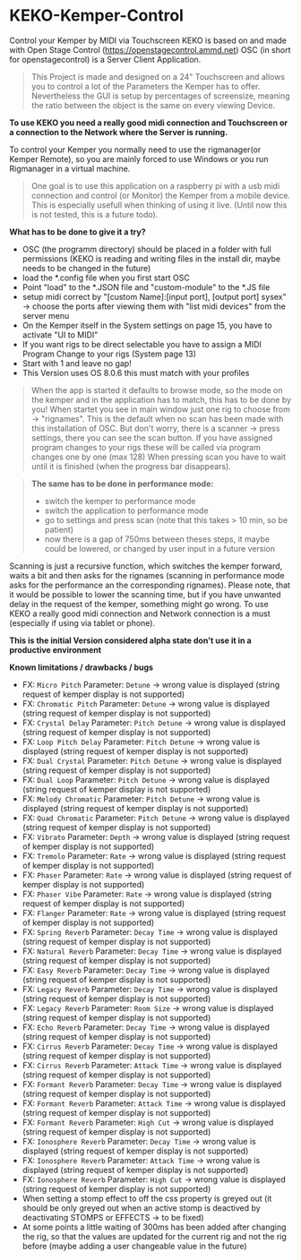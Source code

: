 # KEKO-Kemper-Control
Control your Kemper by MIDI via Touchscreen
KEKO is based on and made with Open Stage Control (https://openstagecontrol.ammd.net)
OSC (in short for openstagecontrol) is a Server Client Application. 

>This Project is made and designed on a 24" Touchscreen and allows you to control a lot of the Parameters the Kemper has to offer.
>Nevertheless the GUI is setup by percentages of screensize, meaning the ratio between the object is the same on every viewing Device.

**To use KEKO you need a really good midi connection and Touchscreen or a connection to the Network where the Server is running.**

To control your Kemper you normally need to use the rigmanager(or Kemper Remote), so you are mainly forced to use Windows or you run Rigmanager in a virtual machine.


>One goal is to use this application on a raspberry pi with a usb midi connection 
>and control (or Monitor) the Kemper from a mobile device.
>This is especially usefull when thinking of using it live.
>(Until now this is not tested, this is a future todo).


**What has to be done to give it a try?**
- OSC (the programm directory) should be placed in a folder with full permissions (KEKO is reading and writing files in the install dir, maybe needs to be changed in the future)
- load the *.config file when you first start OSC
- Point "load" to the *.JSON file and "custom-module" to the *.JS file
- setup midi correct by "[custom Name]:[input port], [output port] sysex" -> choose the ports after viewing them with "list midi devices" from the server menu
- On the Kemper itself in the System settings on page 15, you have to activate "UI to MIDI"
- If you want rigs to be direct selectable you have to assign a MIDI Program Change to your rigs (System page 13)
- Start with 1 and leave no gap!
- This Version uses OS 8.0.6 this must match with your profiles



>When the app is started it defaults to browse mode, so the mode on the kemper and in the application has to match, this has to be done by you!
>When startet you see in main window just one rig to choose from -> "rignames". 
>This is the default when no scan has been made with this installation of OSC.
>But don't worry, there is a scanner -> press settings, there you can see the scan button.
>If you have assigned program changes to your rigs these will be called via program changes one by one (max 128)
>When pressing scan you have to wait until it is finished (when the progress bar disappears).

>**The same has to be done in performance mode:**
>- switch the kemper to performance mode
>- switch the application to performance mode
>- go to settings and press scan (note that this takes > 10 min, so be patient)
> - now there is a gap of 750ms between theses steps, it maybe could be lowered, or changed by user input in a future version


Scanning is just a recursive function, which switches the kemper forward, 
waits a bit and then asks for the rignames 
(scanning in performance mode asks for the performance an the corresponding rignames). 
Please note, that it would be possible to lower the scanning time, but if you have 
unwanted delay in the request of the kemper, something might go wrong. 
To use KEKO a really good midi connection and Network connection is a must 
(especially if using via tablet or phone).

 


**This is the initial Version considered alpha state don't use it in a productive environment**


**Known limitations / drawbacks / bugs**
- FX: `Micro Pitch`       Parameter: `Detune`       -> wrong value is displayed (string request of kemper display is not supported)
- FX: `Chromatic Pitch`   Parameter: `Detune`       -> wrong value is displayed (string request of kemper display is not supported)
- FX: `Crystal Delay`     Parameter: `Pitch Detune` -> wrong value is displayed (string request of kemper display is not supported)
- FX: `Loop Pitch Delay`  Parameter: `Pitch Detune` -> wrong value is displayed (string request of kemper display is not supported)
- FX: `Dual Crystal`      Parameter: `Pitch Detune` -> wrong value is displayed (string request of kemper display is not supported)
- FX: `Dual Loop`         Parameter: `Pitch Detune` -> wrong value is displayed (string request of kemper display is not supported)
- FX: `Melody Chromatic`  Parameter: `Pitch Detune` -> wrong value is displayed (string request of kemper display is not supported)
- FX: `Quad Chromatic`    Parameter: `Pitch Detune` -> wrong value is displayed (string request of kemper display is not supported)
- FX: `Vibrato`           Parameter: `Depth`        -> wrong value is displayed (string request of kemper display is not supported)
- FX: `Tremolo`           Parameter: `Rate`         -> wrong value is displayed (string request of kemper display is not supported)
- FX: `Phaser`            Parameter: `Rate`         -> wrong value is displayed (string request of kemper display is not supported)
- FX: `Phaser Vibe`       Parameter: `Rate`         -> wrong value is displayed (string request of kemper display is not supported)
- FX: `Flanger`           Parameter: `Rate`         -> wrong value is displayed (string request of kemper display is not supported)
- FX: `Spring Reverb`     Parameter: `Decay Time`   -> wrong value is displayed (string request of kemper display is not supported)
- FX: `Natural Reverb`    Parameter: `Decay Time`   -> wrong value is displayed (string request of kemper display is not supported)
- FX: `Easy Reverb`       Parameter: `Decay Time`   -> wrong value is displayed (string request of kemper display is not supported)
- FX: `Legacy Reverb`     Parameter: `Decay Time`   -> wrong value is displayed (string request of kemper display is not supported)
- FX: `Legacy Reverb`     Parameter: `Room Size`    -> wrong value is displayed (string request of kemper display is not supported)
- FX: `Echo Reverb`       Parameter: `Decay Time`   -> wrong value is displayed (string request of kemper display is not supported)
- FX: `Cirrus Reverb`     Parameter: `Decay Time`   -> wrong value is displayed (string request of kemper display is not supported)
- FX: `Cirrus Reverb`     Parameter: `Attack Time`  -> wrong value is displayed (string request of kemper display is not supported)
- FX: `Formant Reverb`    Parameter: `Decay Time`   -> wrong value is displayed (string request of kemper display is not supported)
- FX: `Formant Reverb`    Parameter: `Attack Time`  -> wrong value is displayed (string request of kemper display is not supported)
- FX: `Formant Reverb`    Parameter: `High Cut`     -> wrong value is displayed (string request of kemper display is not supported)
- FX: `Ionosphere Reverb` Parameter: `Decay Time`   -> wrong value is displayed (string request of kemper display is not supported)
- FX: `Ionosphere Reverb` Parameter: `Attack Time`  -> wrong value is displayed (string request of kemper display is not supported)
- FX: `Ionosphere Reverb` Parameter: `High Cut`     -> wrong value is displayed (string request of kemper display is not supported)
- When setting a stomp effect to off the css property is greyed out (it should be only greyed out when an active stomp is deactived by deactivating STOMPS or EFFECTS -> to be fixed)
- At some points a little waiting of 300ms has been added after changing the rig, so that the values are updated for the current rig and not the rig before (maybe adding a user changeable value in the future)
